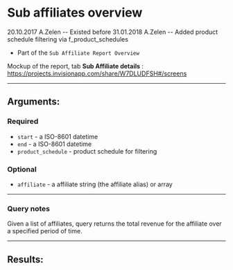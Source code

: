 # Sub affiliates overview

20.10.2017 A.Zelen -- Existed before
31.01.2018 A.Zelen -- Added product schedule filtering via f_product_schedules

* Part of the `Sub Affiliate Report Overview`

Mockup of the report, tab **Sub Affiliate details** :
https://projects.invisionapp.com/share/W7DLUDFSH#/screens

____

## Arguments:

### Required
* `start` - a ISO-8601 datetime
* `end` - a ISO-8601 datetime
* `product_schedule` - product schedule for filtering


### Optional
* `affiliate` -  a affiliate string (the affiliate alias) or array
---
### Query notes

Given a list of affiliates, query returns the total revenue for the affiliate over a specified period of time.

---
## Results:

```
```
